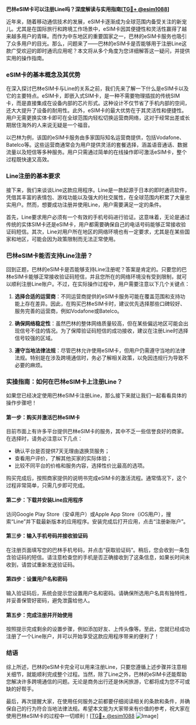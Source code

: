 **巴林eSIM卡可以注册Line吗？深度解读与实用指南[[TG💪+ @esim1088](https://t.me/s/esim1088)]**

近年来，随着移动通信技术的发展，eSIM卡逐渐成为全球范围内备受关注的新宠儿。尤其是在国际旅行和跨境工作场景中，eSIM卡因其便捷性和灵活性赢得了越来越多用户的青睐。而作为中东地区的重要国家之一，巴林的eSIM卡服务也吸引了众多用户的目光。那么，问题来了——巴林的eSIM卡是否能够用于注册Line这款广受欢迎的即时通讯应用呢？本文将从多个角度为您详细解答这一疑问，并提供实用的操作指南。

### eSIM卡的基本概念及其优势

在深入探讨巴林eSIM卡与Line的关系之前，我们先来了解一下什么是eSIM卡以及它的主要特点。eSIM卡，即嵌入式SIM卡，是一种不需要物理插拔的传统SIM卡，而是直接集成在设备内部的芯片形式。这种设计不仅节省了手机内部的空间，还大大提升了设备的耐用性。此外，eSIM卡的最大优势在于其灵活性和便捷性。用户无需更换实体卡即可在全球范围内轻松切换运营商网络，这对于经常出差或长期居住海外的人来说无疑是一个福音。

以巴林为例，该国的eSIM卡服务由多家国际知名运营商提供，包括Vodafone、Batelco等。这些运营商通常会为用户提供灵活的套餐选择，涵盖语音通话、数据流量以及短信等多种服务。用户只需通过简单的在线操作即可激活eSIM卡，整个过程既快速又高效。

### Line注册的基本要求

接下来，我们来谈谈Line这款应用程序。Line是一款起源于日本的即时通讯软件，凭借其丰富的表情包、游戏功能以及强大的社交属性，在全球范围内积累了大量忠实用户。然而，想要成功注册并使用Line，用户需要满足一定的条件。

首先，Line要求用户必须有一个有效的手机号码进行验证。这意味着，无论是通过传统的实体SIM卡还是eSIM卡，用户都需要确保自己的电话号码能够正常接收验证码短信。其次，Line对用户所在地区的网络环境也有一定要求，尤其是在某些国家和地区，可能会因为政策限制而无法正常使用。

### 巴林eSIM卡能否支持Line注册？

回到正题，巴林的eSIM卡是否能够支持Line注册呢？答案是肯定的。只要您的巴林eSIM卡能够正常接收验证码短信，并且您所在的网络环境没有受到限制，就可以顺利注册Line账户。不过，在实际操作过程中，用户需要注意以下几个关键点：

1. **选择合适的运营商**：不同运营商提供的eSIM卡服务可能在覆盖范围和支持功能上存在差异。因此，在购买巴林eSIM卡时，建议优先选择那些口碑较好、服务完善的运营商，例如Vodafone或Batelco。

2. **确保网络稳定性**：虽然巴林的整体网络质量较高，但在某些偏远地区可能会出现信号不佳的情况。为了保障验证码短信的成功接收，建议在注册Line时选择信号较强的区域。

3. **遵守当地法律法规**：尽管巴林允许使用eSIM卡，但用户仍需遵守当地的法律法规。特别是在涉及跨境通信时，务必了解相关政策，以免因违规行为导致不必要的麻烦。

### 实操指南：如何在巴林eSIM卡上注册Line？

如果您已经决定使用巴林eSIM卡注册Line，那么接下来就让我们一起看看具体的操作步骤吧！

#### 第一步：购买并激活巴林eSIM卡

目前市面上有许多平台提供巴林eSIM卡的服务，其中不乏一些信誉良好的商家。在选择时，请务必注意以下几点：
- 确认平台是否提供7天无理由退换货服务；
- 查看用户评价，了解其他买家的实际体验；
- 比较不同平台的价格和服务内容，选择性价比最高的选项。

购买完成后，按照商家提供的说明书完成eSIM卡的激活流程。通常情况下，这个过程非常简单，只需几步即可完成。

#### 第二步：下载并安装Line应用程序

访问Google Play Store（安卓用户）或Apple App Store（iOS用户），搜索“Line”并下载最新版本的应用程序。安装完成后打开应用，点击“注册新账户”。

#### 第三步：输入手机号码并接收验证码

在注册页面填写您的巴林手机号码，并点击“获取验证码”。稍后，您会收到一条包含验证码的短信。请注意检查您的手机是否正确接收到了这条信息，如果长时间未收到，请尝试重新发送验证码。

#### 第四步：设置用户名和密码

输入验证码后，系统会提示您设置用户名和密码。请确保所选用户名具有独特性，并妥善保管好密码，避免泄露给他人。

#### 第五步：完成注册并开始使用

按照提示完成剩余的设置步骤，例如添加好友、上传头像等。至此，您就已经成功注册了一个Line账户，并可以开始享受这款应用程序带来的便利了！

### 结语

综上所述，巴林的eSIM卡完全可以用来注册Line，只要您遵循上述步骤并注意相关细节，就能顺利完成整个过程。当然，除了Line之外，巴林的eSIM卡还能帮助您解决许多跨境通信的问题。无论是商务出行还是休闲旅游，它都将成为您不可或缺的好帮手。

最后，再次提醒大家，在使用任何服务之前都要仔细阅读相关的条款和条件，并确保自己的行为符合当地法律法规。希望本文能为大家带来有价值的参考，祝大家在使用巴林eSIM卡的过程中一切顺利！[[TG💪+ @esim1088](https://t.me/s/esim1088) ![Image](https://i.postimg.cc/4NQfJmqS/Snipaste-2025-05-13-00-14-12.png)]